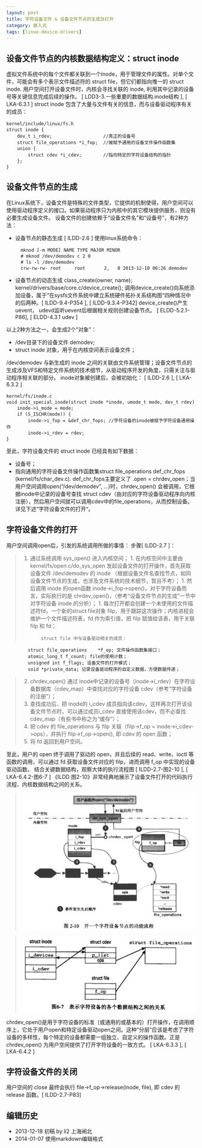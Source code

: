 ```yaml
---
layout: post
title: 字符设备文件 & 设备文件节点的生成及打开
category: 嵌入式
tags: [linux-device-drivers]
---
```


## 设备文件节点的内核数据结构定义：struct inode

虚拟文件系统中的每个文件都关联到一个inode，用于管理文件的属性。对单个文件，可能会有多个表示文件描述符的 struct file，但它们都指向惟一的 struct inode. 用户空间打开设备文件时，内核会寻找关联的 inode, 利用其中记录的设备号等关键信息完成后续的操作。 [ LDD3-3.一些重要的数据结构.inode结构 ], [ LKA-6.3.1 ]
struct inode 包含了大量与文件有关的信息，而与设备驱动程序有关的成员：

    kernel/include/linux/fs.h
    struct inode {
        dev_t i_rdev;                   //真正的设备号
        struct file_operations *i_fop;  //被赋予通用的设备文件操作函数集
        union {
            struct cdev *i_cdev;        //指向特定的字符设备结构的指针
        };
    }
 

## 设备文件节点的生成
 

在Linux系统下，设备文件是特殊的文件类型，它提供的机制使得，用户空间可以使用驱动程序定义的接口。如果驱动程序只为内核中的其它模块提供服务，则没有必要生成设备文件。
设备文件的创建依赖于“设备文件名”和“设备号”，有2种方法：

<!-- more -->

- 设备节点的静态生成 [ ILDD-2.6 ]
使用linux系统命令：

        mknod [-m MODE] NAME TYPE MAJOR MINOR
        # mknod /dev/demodev c 2 0
        # ls -l /dev/demodev
        crw-rw-rw- root     root       2,   0 2013-12-10 06:26 demodev

- 设备节点的动态生成
class_create(owner, name);
kernel/drivers/base/core.c/device_create();
调用device_create()向系统添加设备，属于“在sysfs文件系统中建立系统硬件拓扑关系结构图“四种情况中的后两种。[ ILDD-9.4-P354 ], [ ILDD-9.3.4-P342]
device_create()产生uevent， udevd监听uevent后根据相关规则创建设备节点。 [ ELDD-5.2.1-P86], [ ELDD-4.3.1 udev ]
 
以上2种方法之一，会生成2个“对象”：

- /dev目录下的设备文件 demodev;
- struct inode 对象，用于在内核空间表示设备文件；

/dev/demodev 与新生成的 inode 之间的关联由文件系统管理；设备文件节点的生成涉及VFS和特定文件系统的技术细节，从驱动程序开发的角度，只需关注与驱动程序相关联的部分。
inode对象被创建后，会被初始化： [ ILDD-2.6 ], [ LKA-6.3.2 ]

    kernel/fs/inode.c
    void init_special_inode(struct inode *inode, umode_t mode, dev_t rdev)
        inode->i_mode = mode;
        if (S_ISCHR(mode)) {
            inode->i_fop = &def_chr_fops; //字符设备的inode被赋予字符设备通用操作
            inode->i_rdev = rdev;
    }
 
至此，字符设备文件的 struct inode 已经具有如下数据：

- 设备号；
- 指向通用的字符设备文件操作函数集struct file_operations def_chr_fops (kernel/fs/char_dev.c).
def_chr_fops主要定义了 .open = chrdev_open；当用户空间调用open(“/dev/demodev”, …)时，chrdev_open() 会被调用，它根据inode中记录的设备号查找 struct cdev（由对应的字符设备驱动程序向内核注册），然后用户空间就可以调用cdev中的file_operations，从而控制设备。详见下述“字符设备文件的打开“。
 
 
## 字符设备文件的打开

用户空间调用open后，引发的系统调用所做的事情：
步骤[ ILDD-2.7 ]：
 
>1. 通过系统调用 sys_open() 进入内核空间；
    1. 在内核空间中主要由 kernel/fs/open.c/do_sys_open 发起设备文件的打开操作，首先获取设备文件 /dev/demodev 的 inode （根据设备文件名查找节点，如同设备文件节点的生成，也涉及文件系统的技术细节，暂且不考）；
    1. 然后调用 inode 的open函数 inode->i_fop->open()，对于字符设备而言，实际执行的是 chrdev_open()，（参考“设备文件节点的生成”一节中对字符设备 inode 的分析）；
    1. 每次打开都会创建一个未使用的文件描述符fd，一个新的struct file对象 filp，用于跟踪这次操作；内核进程会维护一个文件描述符表，fd 作为索引值，把 filp 赋值给该表，用于关联 filp 和 fd；
>
>            struct file 中与设备驱动相关的成员：
            struct file_operations    *f_op; 文件操作函数集接口；
            atomic_long_t f_count; file的使用计数；
            unsigned int f_flags; 设备文件的打开模式；
            void *private_data; 记录设备驱动程序的自定义数据，方便数据传递；
>
>2. chrdev_open() 通过 inode中记录的设备号（inode->i_rdev）在字符设备数据库（cdev_map）中查找对应的字符设备 cdev（参考“字符设备的注册”）；
>2. 查找成功后，把 inode的 i_cdev 成员指向该cdev，这样再次打开该设备文件节点时，可以通过成员i_cdev 直接使用该cdev，而不必查找 cdev_map（有些书中称之为“缓存”）；
>2. 把 cdev 的 file_operations 与 filp 关联（filp->f_op = inode->i_cdev->ops），并执行 filp->f_op->open(), 即 cdev 的 open 函数；
>2. 将 fd 返回到用户空间。
 
至此，用户的 open 终于调用了驱动的 open，并且后续的 read、write、ioctl 等函数的调用，可以通过 fd 获取设备文件对应的 filp，进而调用 f_op 中实现的设备驱动函数。
结合关键数据结构，观察大体的执行流程图 [ ILDD-2.7-图2-10 ], [ LKA-6.4.2-图6-7 ]
《ILDD 图2-10》非常经典地展示了设备文件打开的代码执行流程、内核数据结构之间的关系。 

> 
> ![ILDD-2.7-Figure2.10- Flowchart of opening character device node](/assets/img/ldd/ILDD-2.7-Figure2.10-Flowchart-of-opening-character-device-node.png)

>
> ![LKA-6.4.2-Figure6.7- Relations between data structures for the representation character devices](/assets/img/ldd/LKA-6.4.2-Figure6.7-Relations-between-data-structures-for-the-representation-character-devices.png)

chrdev_open()是用于字符设备的标准（或通用的或基本的）打开操作，在调用顺序上，它处于用户open和特定设备驱动open之间。这种“分层”应该是考虑了字符设备的多样性，每个特定的设备都需要一组独立、自定义的操作函数。正是 chrdev_open() 为用户空间提供了打开字符设备的一致方式。 [ LKA-6.3.3 ], [ LKA-6.4.2 ]


## 字符设备文件的关闭

用户空间的 close 最终会执行 file->f_op->release(inode, file), 即 cdev 的 release 函数。[ ILDD-2.7-P83]


## 编辑历史
- 2013-12-18  初稿 by li2 上海闸北
- 2014-01-07  使用markdown编辑格式
